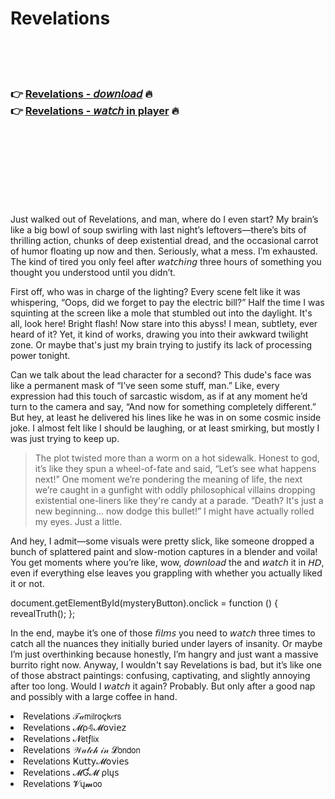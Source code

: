 <h1>Revelations</h1>

<br><br><br>

<h3>👉 <a href="https://Hermans-nkisunanit1971.github.io/frhlpgnqav/">Revelations - 𝘥𝘰𝘸𝘯𝘭𝘰𝘢𝘥</a> 🔥<br>
👉 <a href="https://Hermans-nkisunanit1971.github.io/frhlpgnqav/">Revelations - 𝘸𝘢𝘵𝘤𝘩 in player</a> 🔥
</h3>



<br><br><br><br><br><br><br>


Just walked out of Revelations, and man, where do I even start? My brain’s like a big bowl of soup swirling with last night’s leftovers—there’s bits of thrilling action, chunks of deep existential dread, and the occasional carrot of humor floating up now and then. Seriously, what a mess. I’m exhausted. The kind of tired you only feel after 𝘸𝘢𝘵𝘤𝘩𝘪𝘯𝘨 three hours of something you thought you understood until you didn’t.

First off, who was in charge of the lighting? Every scene felt like it was whispering, “Oops, did we forget to pay the electric bill?” Half the time I was squinting at the screen like a mole that stumbled out into the daylight. It's all, look here! Bright flash! Now stare into this abyss! I mean, subtlety, ever heard of it? Yet, it kind of works, drawing you into their awkward twilight zone. Or maybe that's just my brain trying to justify its lack of processing power tonight.

Can we talk about the lead character for a second? This dude's face was like a permanent mask of “I’ve seen some stuff, man.” Like, every expression had this touch of sarcastic wisdom, as if at any moment he’d turn to the camera and say, “And now for something completely different.” But hey, at least he delivered his lines like he was in on some cosmic inside joke. I almost felt like I should be laughing, or at least smirking, but mostly I was just trying to keep up.

> The plot twisted more than a worm on a hot sidewalk. Honest to god, it’s like they spun a wheel-of-fate and said, “Let’s see what happens next!” One moment we’re pondering the meaning of life, the next we’re caught in a gunfight with oddly philosophical villains dropping existential one-liners like they're candy at a parade. “Death? It's just a new beginning… now dodge this bullet!” I might have actually rolled my eyes. Just a little.

And hey, I admit—some visuals were pretty slick, like someone dropped a bunch of splattered paint and slow-motion captures in a blender and voila! You get moments where you’re like, wow, 𝘥𝘰𝘸𝘯𝘭𝘰𝘢𝘥 the   and 𝘸𝘢𝘵𝘤𝘩 it in 𝘏𝘋, even if everything else leaves you grappling with whether you actually liked it or not.

document.getElementById(mysteryButton).onclick = function () { revealTruth(); }; 

In the end, maybe it’s one of those 𝘧𝘪𝘭𝘮𝘴 you need to 𝘸𝘢𝘵𝘤𝘩 three times to catch all the nuances they initially buried under layers of insanity. Or maybe I’m just overthinking because honestly, I’m hangry and just want a massive burrito right now. Anyway, I wouldn't say Revelations is bad, but it’s like one of those abstract paintings: confusing, captivating, and slightly annoying after too long. Would I 𝘸𝘢𝘵𝘤𝘩 it again? Probably. But only after a good nap and possibly with a large coffee in hand.

<li>Revelations 𝒯𝒶𝗆𝗂𝗅𝗋𝗈ç𝗄𝑒𝗋𝗌</li>
<li>Revelations 𝓜ρ𝟜𝓜𝗈ν𝗂𝖾𝗓</li>
<li>Revelations 𝓝𝖾𝗍ƒ𝗅𝗂𝗑</li>
<li>Revelations 𝒲𝒶𝓉𝒸𝒽 𝒾𝓃 𝓛𝗈𝗇𝖽𝗈𝗇</li>
<li>Revelations Ҝ𝗎𝗍𝗍𝗒𝓜𝗈ν𝗂𝖾𝗌</li>
<li>Revelations 𝓜Ɠ𝓜 ρ𝗅ų𝗌</li>
<li>Revelations 𝓥ų𝓶𝗈𝗈</li>
